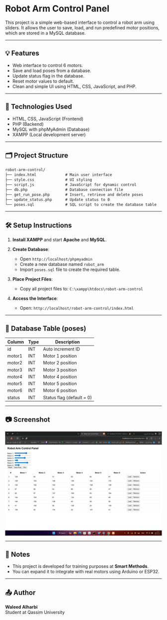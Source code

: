 # Robot Arm Control Panel

This project is a simple web-based interface to control a robot arm using sliders. It allows the user to save, load, and run predefined motor positions, which are stored in a MySQL database.

---

## 💡 Features

- Web interface to control 6 motors.
- Save and load poses from a database.
- Update status flag in the database.
- Reset motor values to default.
- Clean and simple UI using HTML, CSS, JavaScript, and PHP.

---

## 🔧 Technologies Used

- HTML, CSS, JavaScript (Frontend)
- PHP (Backend)
- MySQL with phpMyAdmin (Database)
- XAMPP (Local development server)

---

## 🗂 Project Structure

```
robot-arm-control/
├── index.html             # Main user interface
├── style.css              # UI styling
├── script.js              # JavaScript for dynamic control
├── db.php                 # Database connection file
├── get_run_pose.php       # Insert, retrieve and delete poses
├── update_status.php      # Update status to 0
└── poses.sql              # SQL script to create the database table
```

---

## 🛠️ Setup Instructions

1. **Install XAMPP** and start **Apache** and **MySQL**.

2. **Create Database**:
   - Open `http://localhost/phpmyadmin`
   - Create a new database named `robot_arm`
   - Import `poses.sql` file to create the required table.

3. **Place Project Files**:
   - Copy all project files to: `C:\xampp\htdocs\robot-arm-control`

4. **Access the Interface**:
   - Open: `http://localhost/robot-arm-control/index.html`

---

## 📁 Database Table (poses)

| Column   | Type     | Description               |
|----------|----------|---------------------------|
| id       | INT      | Auto increment ID         |
| motor1   | INT      | Motor 1 position          |
| motor2   | INT      | Motor 2 position          |
| motor3   | INT      | Motor 3 position          |
| motor4   | INT      | Motor 4 position          |
| motor5   | INT      | Motor 5 position          |
| motor6   | INT      | Motor 6 position          |
| status   | INT      | Status flag (default = 0) |

---

## 📷 Screenshot

![Robot Arm UI](screenshot.png)

---

## 📌 Notes

- This project is developed for training purposes at **Smart Methods**.
- You can expand it to integrate with real motors using Arduino or ESP32.

---

## 📤 Author

**Waleed Alharbi**  
Student at Qassim University  
